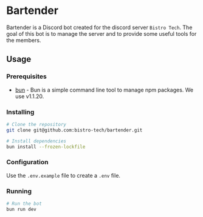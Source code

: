 # Bartender

Bartender is a Discord bot created for the discord server `Bistro Tech`. The goal of this bot is to manage the server and to provide some useful tools for the members.

## Usage

### Prerequisites

-   [bun](https://bun.sh/) - Bun is a simple command line tool to manage npm packages. We use v1.1.20.

### Installing

```bash
# Clone the repository
git clone git@github.com:bistro-tech/bartender.git

# Install dependencies
bun install --frozen-lockfile
```

### Configuration

Use the `.env.example` file to create a `.env` file.

### Running

```bash
# Run the bot
bun run dev
```
